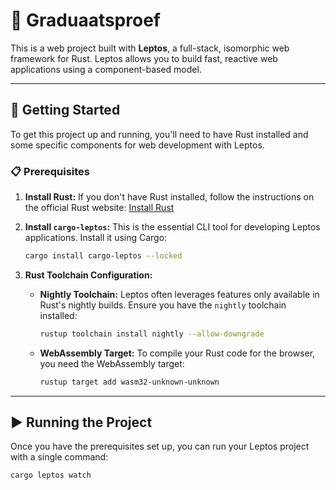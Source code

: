 # 🦀 Graduaatsproef

This is a web project built with **Leptos**, a full-stack, isomorphic web framework for Rust. Leptos allows you to build fast, reactive web applications using a component-based model.

---

## 🚀 Getting Started

To get this project up and running, you'll need to have Rust installed and some specific components for web development with Leptos.

### 📋 Prerequisites

1. **Install Rust:** If you don't have Rust installed, follow the instructions on the official Rust website:
   [Install Rust](https://www.rust-lang.org/tools/install)

2. **Install `cargo-leptos`:** This is the essential CLI tool for developing Leptos applications. Install it using Cargo:

   ```bash
   cargo install cargo-leptos --locked
   ```

3. **Rust Toolchain Configuration:**

   - **Nightly Toolchain:** Leptos often leverages features only available in Rust's nightly builds. Ensure you have the `nightly` toolchain installed:

     ```bash
     rustup toolchain install nightly --allow-downgrade
     ```

   - **WebAssembly Target:** To compile your Rust code for the browser, you need the WebAssembly target:

     ```bash
     rustup target add wasm32-unknown-unknown
     ```

---

## ▶️ Running the Project

Once you have the prerequisites set up, you can run your Leptos project with a single command:

```bash
cargo leptos watch
```
